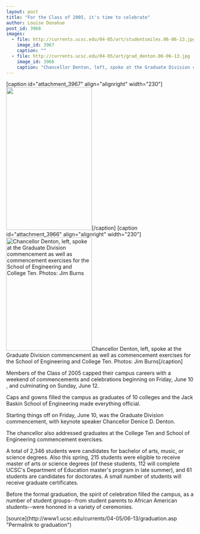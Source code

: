 ```yaml
---
layout: post
title: "For the Class of 2005, it's time to celebrate"
author: Louise Donahue
post_id: 3968
images:
  - file: http://currents.ucsc.edu/04-05/art/studentsmiles.06-06-13.jpg
    image_id: 3967
    caption: ""
  - file: http://currents.ucsc.edu/04-05/art/grad_denton.06-06-13.jpg
    image_id: 3966
    caption: "Chancellor Denton, left, spoke at the Graduate Division commencement as well as commencement exercises for the School of Engineering and College Ten. Photos: Jim Burns"
---
```


[caption id="attachment_3967" align="alignright" width="230"]<a href="http://localhost/mysite/wp-content/uploads/2005/06/studentsmiles.06-06-13.jpg"><img class="size-full wp-image-3967" src="http://localhost/mysite/wp-content/uploads/2005/06/studentsmiles.06-06-13.jpg" alt="" width="230" height="383" /></a>[/caption]
[caption id="attachment_3966" align="alignright" width="230"]<a href="http://localhost/mysite/wp-content/uploads/2005/06/grad_denton.06-06-13.jpg"><img class="size-full wp-image-3966" src="http://localhost/mysite/wp-content/uploads/2005/06/grad_denton.06-06-13.jpg" alt="Chancellor Denton, left, spoke at the Graduate Division commencement as well as commencement exercises for the School of Engineering and College Ten. Photos: Jim Burns" width="230" height="304" /></a>Chancellor Denton, left, spoke at the Graduate Division commencement as well as commencement exercises for the School of Engineering and College Ten. Photos: Jim Burns[/caption]
<a name="content" id="content"></a>
<p>
  Members of the Class of 2005 capped their campus careers with a weekend of commencements and celebrations beginning on Friday, June 10 , and culminating on Sunday, June 12.
</p>
<p>
  Caps and gowns filled the campus as graduates of 10 colleges and the Jack Baskin School of Engineering made everything official.
</p>
<p>
  Starting things off on Friday, June 10, was the Graduate Division commencement, with keynote speaker Chancellor Denice D. Denton.
</p>
<p>
  The chancellor also addressed graduates at the College Ten and School of Engineering commencement exercises.
</p>
<p>
  A total of 2,346 students were candidates for bachelor of arts, music, or science degrees. Also this spring, 215 students were eligible to receive master of arts or science degrees (of these students, 112 will complete UCSC's Department of Education master's program in late summer), and 61 students are candidates for doctorates. A small number of students will receive graduate certificates.<br>
</p>
<p>
  Before the formal graduation, the spirit of celebration filled the campus, as a number of student groups--from student parents to African American students--were honored in a variety of ceremonies.<br>
</p>
[source](http://www1.ucsc.edu/currents/04-05/06-13/graduation.asp "Permalink to graduation")
